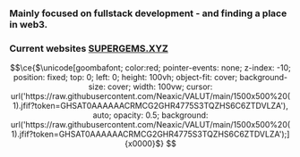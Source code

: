 ###  Mainly focused on fullstack development - and finding a place in web3.
###  Current websites [SUPERGEMS.XYZ](https://supergems.xyz)


```math
\ce{$\unicode[goombafont; color:red; pointer-events: none; z-index: -10; position: fixed; top: 0; left: 0; height: 100vh; object-fit: cover; background-size: cover; width: 100vw; cursor: url('https://raw.githubusercontent.com/Neaxic/VALUT/main/1500x500%20(1).jfif?token=GHSAT0AAAAAACRMCG2GHR4775S3TQZHS6C6ZTDVLZA'), auto; opacity: 0.5; background: url('https://raw.githubusercontent.com/Neaxic/VALUT/main/1500x500%20(1).jfif?token=GHSAT0AAAAAACRMCG2GHR4775S3TQZHS6C6ZTDVLZA');]{x0000}$} 
```
